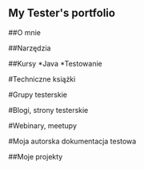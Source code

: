 ## My Tester's portfolio

##O mnie

##Narzędzia

##Kursy
*Java
*Testowanie

#Techniczne książki

#Grupy testerskie

#Blogi, strony testerskie

#Webinary, meetupy

#Moja autorska dokumentacja testowa

##Moje projekty
